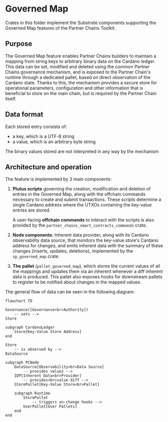 # Governed Map

Crates in this folder implement the Substrate components supporting the Governed Map features
of the Partner Chains Toolkit.

## Purpose

The Governed Map feature enables Partner Chains builders to maintain a mapping from string keys to arbitrary
binary data on the Cardano ledger. This data can be set, modified and deleted using the common Partner Chains
governance mechanism, and is exposed to the Partner Chain's runtime through a dedicated pallet, based on direct
observation of the Cardano state. Thanks to this, the mechanism provides a secure store for operational
parameters, configuration and other information that is beneficial to store on the main chain, but is required
by the Partner Chain itself.

## Data format

Each stored entry consists of:
- a key, which is a UTF-8 string
- a value, which is an arbitrary byte string

The binary values stored are not interpreted in any way by the mechanism

## Architecture and operation

The feature is implemented by 3 main components:
1. **Plutus scripts** governing the creation, modification and deletion of entries in the Governed Map, along with
   the offchain commands necessary to create and submit transactions. These scripts determine a single
   Cardano address where the UTXOs containing the key-value entries are stored.
   
   A user-facing **offchain commands** to interact with the scripts is also provided by the
   `partner_chains_smart_contracts_commands` crate.
2. **Node components**: Inherent data provider, along with its Cardano observability data source, that monitors the
   key-value store's Cardano address for changes, and emits inherent data with the summary of these changes
   (inserts, updates, deletions), implemented by the `sp_governed_map` crate.
3. **The pallet** (`pallet_governed_map`), which stores the current values of all the mappings and updates them via
   an inherent whenever a diff inherent data is produced. This pallet also exposes hooks for downstream pallets to
   register to be notified about changes in the mapped values.

The general flow of data can be seen in the following diagram:

```mermaid
flowchart TD

Governance([Governance<br>Authority])
	-- sets -->
Store

subgraph CardanoLedger
	Store[Key-Value Store Address]
end

Store
    -- is observed by -->
DataSource

subgraph PCNode
	DataSource[Observability<br>Data Source]
        -- provides values --> 
	IDP[Inherent Data<br>Provider]
        -- provides<br>value diff -->
	StorePallet[Key-Value Store<br>Pallet]

	subgraph Runtime
		StorePallet
            -- triggers on-change hooks -->
		UserPallet[User Pallets]
	end
end
```
